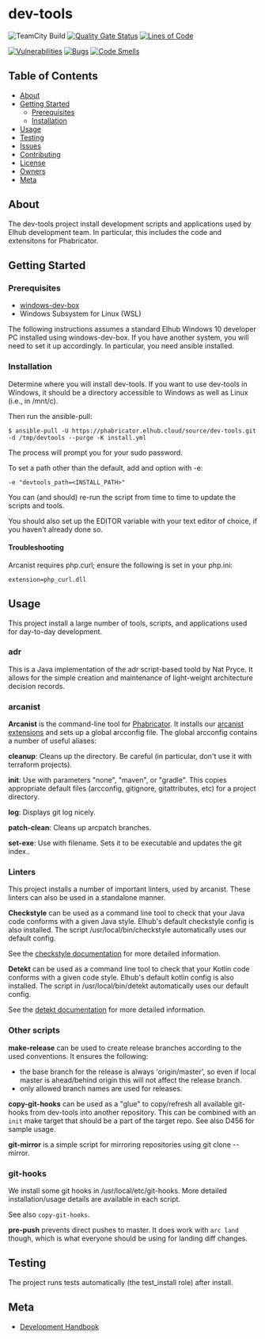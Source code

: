 # dev-tools

![TeamCity Build](https://teamcity.elhub.cloud/app/rest/builds/buildType:(id:Tools_DevTools_Check)/statusIcon)
[![Quality Gate Status](https://sonar.elhub.cloud/api/project_badges/measure?project=no.elhub.tools%3Adev-tools&metric=alert_status)](https://sonar.elhub.cloud/dashboard?id=no.elhub.tools%3Adev-tools)
[![Lines of Code](https://sonar.elhub.cloud/api/project_badges/measure?project=no.elhub.tools%3Adev-tools&metric=ncloc)](https://sonar.elhub.cloud/dashboard?id=no.elhub.tools%3Adev-tools)

[![Vulnerabilities](https://sonar.elhub.cloud/api/project_badges/measure?project=no.elhub.tools%3Adev-tools&metric=vulnerabilities)](https://sonar.elhub.cloud/dashboard?id=no.elhub.tools%3Adev-tools)
[![Bugs](https://sonar.elhub.cloud/api/project_badges/measure?project=no.elhub.tools%3Adev-tools&metric=bugs)](https://sonar.elhub.cloud/dashboard?id=no.elhub.tools%3Adev-tools)
[![Code Smells](https://sonar.elhub.cloud/api/project_badges/measure?project=no.elhub.tools%3Adev-tools&metric=code_smells)](https://sonar.elhub.cloud/dashboard?id=no.elhub.tools%3Adev-tools)


## Table of Contents

* [About](#about)
* [Getting Started](#getting-started)
  * [Prerequisites](#prerequisites)
  * [Installation](#installation)
* [Usage](#usage)
* [Testing](#testing)
* [Issues](https://jira.elhub.cloud/browse/TD-464?jql=project%20%3D%20TD%20AND%20component%20%3D%20%22Dev%20Tools%22%20AND%20resolution%20%3D%20Unresolved%20)
* [Contributing](CONTRIBUTING.md)
* [License](LICENSE.md)
* [Owners](CODEOWNERS)
* [Meta](#meta)


## About

The dev-tools project install development scripts and applications used by Elhub development team.
In particular, this includes the code and extensitons for Phabricator.


## Getting Started

### Prerequisites

* [windows-dev-box](https://github.com/elhub/windows-dev-box)
* Windows Subsystem for Linux (WSL)

The following instructions assumes a standard Elhub Windows 10 developer PC installed using
windows-dev-box. If you have another system, you will need to set it up accordingly. In particular,
you need ansible installed.

### Installation

Determine where you will install dev-tools. If you want to use dev-tools in Windows, it should be a
directory accessible to Windows as well as Linux (i.e., in /mnt/c).

Then run the ansible-pull:

    $ ansible-pull -U https://phabricator.elhub.cloud/source/dev-tools.git -d /tmp/devtools --purge -K install.yml

The process will prompt you for your sudo password.

To set a path other than the default, add and option with -e:

    -e "devtools_path=<INSTALL_PATH>"

You can (and should) re-run the script from time to time to update the scripts and tools.

You should also set up the EDITOR variable with your text editor of choice, if you haven't already done so.

#### Troubleshooting

Arcanist requires php.curl; ensure the following is set in your php.ini:

    extension=php_curl.dll


<!-- USAGE EXAMPLES -->
## Usage

This project install a large number of tools, scripts, and applications used for day-to-day development.

### adr

This is a Java implementation of the adr script-based toold by Nat Pryce. It allows for the simple creation and maintenance of light-weight architecture
decision records.

### arcanist

**Arcanist** is the command-line tool for [Phabricator](https://phabricator.elhub.cloud). It installs our
[arcanist extensions](https://github.com/elhub/dev-tools-arcanist) and sets up a global arcconfig file. The global arcconfig contains a number of useful
aliases:

**cleanup**: Cleans up the directory. Be careful (in particular, don't use it with terraform projects).

**init**: Use with parameters "none", "maven", or "gradle". This copies appropriate default files (arcconfig, gitignore, gitattributes, etc) for a project
directory.

**log**: Displays git log nicely.

**patch-clean**: Cleans up arcpatch branches.

**set-exe**: Use with filename. Sets it to be executable and updates the git index..


### Linters

This project installs a number of important linters, used by arcanist. These linters can also be used in a standalone manner.

**Checkstyle** can be used as a command line tool to check that your Java code conforms with a given Java style. Elhub's default checkstyle config is also
installed. The script /usr/local/bin/checkstyle automatically uses our default config.

See the [checkstyle documentation](https://checkstyle.org/) for more detailed information.

**Detekt** can be used as a command line tool to check that your Kotlin code conforms with a given code style. Elhub's default kotlin config is also
installed. The script in /usr/local/bin/detekt automatically uses our default config.

See the [detekt documentation](https://detekt.github.io/detekt/) for more detailed information.

### Other scripts

**make-release** can be used to create release branches according to the used conventions.
It ensures the following:
- the base branch for the release is always 'origin/master', so even if local master is ahead/behind origin this will not affect the release branch.
- only allowed branch names are used for releases.

**copy-git-hooks** can be used as a "glue" to copy/refresh all available git-hooks from dev-tools into another repository.
This can be combined with an `init` make target that should be a part of the target repo. See also D456 for sample usage.

**git-mirror** is a simple script for mirroring repositories using git clone --mirror.

### git-hooks

We install some git hooks in /usr/local/etc/git-hooks. More detailed installation/usage details are available in each script.

See also `copy-git-hooks`.

**pre-push** prevents direct pushes to master. It does work with `arc land` though, which is what everyone should be using for landing diff changes.


## Testing

The project runs tests automatically (the test_install role) after install.


## Meta

* [Development Handbook](https://confluence.elhub.cloud/display/DEV/Handbook)
